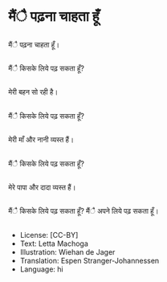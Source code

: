 # मैंै पढ़ना चाहता हूँ

##
मैंै पढ़ना चाहता हूँ।

##
मैंै किसके लिये पढ़ सकता हूँ?

##
मेरी बहन सो रही है।

##
मैंै किसके लिये पढ़ सकता हूँ?

##
मेरी माँ और नानी व्यस्त हैं।

##
मैंै किसके लिये पढ़ सकता हूँ?

##
मेरे पापा और दादा व्यस्त हैं।

##
मैंै किसके लिये पढ़ सकता हूँ? मैंै अपने लिये पढ़ सकता हूँ।

##
* License: [CC-BY]
* Text: Letta Machoga
* Illustration: Wiehan de Jager
* Translation: Espen Stranger-Johannessen
* Language: hi

